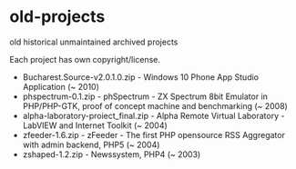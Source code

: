 # old-projects
old historical unmaintained archived projects

Each project has own copyright/license.

- Bucharest.Source-v2.0.1.0.zip - Windows 10 Phone App Studio Application (~ 2010)
- phspectrum-0.1.zip - phSpectrum - ZX Spectrum 8bit Emulator in PHP/PHP-GTK, proof of concept machine and benchmarking (~ 2008)
- alpha-laboratory-proiect_final.zip - Alpha Remote Virtual Laboratory - LabVIEW and Internet Toolkit (~ 2004)
- zfeeder-1.6.zip - zFeeder - The first PHP opensource RSS Aggregator with admin backend, PHP5 (~ 2004)
- zshaped-1.2.zip - Newssystem, PHP4 (~ 2003)
